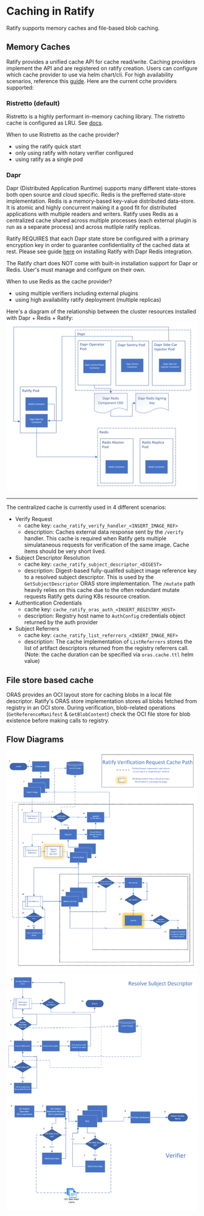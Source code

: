 # Caching in Ratify

Ratify supports memory caches and file-based blob caching. 
## Memory Caches

Ratify provides a unified cache API for cache read/write. Caching providers implement the API and are registered on ratify creation. Users can configure which cache provider to use via helm chart/cli. For high availability scenarios, reference this [guide](../quickstarts/ratify-high-availability.md). Here are the current cche providers supported:

### Ristretto (default)

Ristretto is a highly performant in-memory caching library. The ristretto cache is configured as LRU.
See [docs](https://github.com/dgraph-io/ristretto).

When to use Ristretto as the cache provider?
- using the ratify quick start
- only using ratify with notary verifier configured
- using ratify as a single pod

### Dapr

Dapr (Distributed Application Runtime) supports many different state-stores both open source and cloud specific. Redis is the prefferred state-store implementation. Redis is a memory-based key-value distributed data-store. It is atomic and highly concurrent making it a good fit for distributed applications with multiple readers and writers. Ratify uses Redis as a centralized cache shared across multiple processes (each external plugin is run as a separate process) and across mutliple ratify replicas.

Ratify REQUIRES that each Dapr state store be configured with a primary encryption key in order to guarantee confidentiality of the cached data at rest. Please see guide [here](../examples/ratify-high-availability.md) on installing Ratify with Dapr Redis integration.

The Ratify chart does NOT come with built-in installation support for Dapr or Redis. User's must manage and configure on their own.

When to use Redis as the cache provider?
- using multiple verifiers including external plugins
- using high availability ratify deployment (multiple replicas)

Here's a diagram of the relationship between the cluster resources installed with Dapr + Redis + Ratify:
![](../imgs/caching-dapr-redis.png)

<hr/>

The centralized cache is currently used in 4 different scenarios:
- Verify Request
    - cache key: `cache_ratify_verify_handler_<INSERT_IMAGE_REF>`
    - description: Caches external data response sent by the `/verify` handler. This cache is required when Ratify gets multiple simulataneous requests for verification of the same image. Cache items should be very short lived.
- Subject Descriptor Resolution
    - cache key: `cache_ratify_subject_descriptor_<DIGEST>`
    - description: Digest-based fully-qualifed subject image reference key to a resolved subject descriptor. This is used by the `GetSubjectDescriptor` ORAS store implementation. The `/mutate` path heavily relies on this cache due to the often redundant mutate requests Ratify gets during K8s resource creation.
- Authentication Credentials
    - cache key: `cache_ratify_oras_auth_<INSERT_REGISTRY_HOST>`
    - description: Registry host name to `AuthConfig` credentials object returned by the auth provider
- Subject Referrers
    - cache key: `cache_ratify_list_referrers_<INSERT_IMAGE_REF>`
    - description: The cache implementation of `ListReferrers` stores the list of artifact descriptors returned from the registry referrers call. (Note: the cache duration can be specified via `oras.cache.ttl` helm value)

## File store based cache

ORAS provides an OCI layout store for caching blobs in a local file descriptor. Ratify's ORAS store implementation stores all blobs fetched from registry in an OCI store. During verification, blob-related operations (`GetReferenceManifest` & `GetBlobContent`) check the OCI file store for blob existence before making calls to registry.

## Flow Diagrams
![](../imgs/caching-executor.png)
![](../imgs/caching-descriptor.png)
![](../imgs/caching-verifier.png)